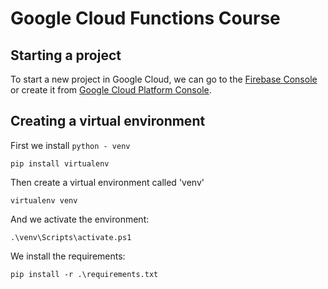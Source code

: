 # Google Cloud Functions Course

## Starting a project
To start a new project in Google Cloud, we can go to the 
[Firebase Console](https://console.firebase.google.com)
or create it from [Google Cloud Platform Console](https://console.cloud.google.com).

## Creating a virtual environment

First we install ` python - venv `
```
pip install virtualenv
```
Then create a virtual environment called 'venv'
```
virtualenv venv
```
And we activate the environment:

```
.\venv\Scripts\activate.ps1
```
We install the requirements:
```
pip install -r .\requirements.txt
```

